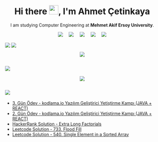 <h1 align='center'> Hi there <img src="https://user-images.githubusercontent.com/53148314/120832912-d7576900-c569-11eb-8de9-71da3412c259.gif" height="30">, I'm Ahmet Çetinkaya</h1>

<p align='center'>
  I am studying Computer Engineering at <b>Mehmet Akif Ersoy University</b>. 
</p>

<p align='center'>
  <a href="https://gist.github.com/ahmet-cetinkaya"><img src="https://img.shields.io/badge/gist-100000?style=for-the-badge&logo=github&logoColor=white" /></a>&nbsp;&nbsp;&nbsp;&nbsp;
  <a href="https://twitter.com/ahmet4cetinkaya"><img src="https://img.shields.io/badge/twitter-%231DA1F2.svg?&style=for-the-badge&logo=twitter&logoColor=white" /></a>&nbsp;&nbsp;&nbsp;&nbsp;
  <a href="https://www.linkedin.com/in/ahmet-cetinkaya/"><img src="https://img.shields.io/badge/linkedin-%230077B5.svg?&style=for-the-badge&logo=linkedin&logoColor=white" /></a>&nbsp;&nbsp;&nbsp;&nbsp;
 <a href="mailto:ahmet4cetinkaya@outlook.com"><img src="https://img.shields.io/badge/Outlook-0078D4.svg?&style=for-the-badge&logo=microsoft%20outlook&logoColor=white" /></a>&nbsp;&nbsp;&nbsp;&nbsp;
 <a href="https://ahmetcetinkaya.info/"><img src="https://img.shields.io/badge/ahmetcetinkaya.info-F4D03E.svg?&style=for-the-badge&logo=Cliqz&logoColor=black" /></a>
</p>

<a href="https://github.com/ahmet-cetinkaya"><img align="center" src="https://github-readme-stats.vercel.app/api?username=ahmet-cetinkaya&show_icons=true&bg_color=0d1117&text_color=bdc3c7&title_color=F4D03E&icon_color=F4D03E&hide_border=true" /></a>
<a href="https://github.com/ahmet-cetinkaya"><img align="center" src="https://github-readme-stats.vercel.app/api/top-langs/?username=ahmet-cetinkaya&bg_color=0d1117&text_color=bdc3c7&title_color=F4D03E&hide_border=true&layout=compact&langs_count=10" /></a>

<p align="center">
  <a href="#">
      <img src="https://estruyf-github.azurewebsites.net/api/VisitorHit?user=ahmet-cetinkaya&countColor=%237B1E7A" />
   </a>
</p>

## <a href="https://github.com/ahmet-cetinkaya?tab=repositories"><img src="https://img.shields.io/badge/I'm working on-100000?style=for-the-badge&logo=github&logoColor=white" /></a>

<p align='center'>
<a href="https://github.com/ahmet-cetinkaya/hrms-project-backend"><img align="center" src="https://github-readme-stats.vercel.app/api/pin/?username=ahmet-cetinkaya&repo=hrms-project-backend&title_color=fff&icon_color=F4D03E&text_color=9f9f9f&bg_color=0d1117&border_color=30363D" /></a>
</p>

## <a href="https://gist.github.com/ahmet-cetinkaya"><img src="https://img.shields.io/badge/Latest-Gists-100000?style=for-the-badge&logo=github&logoColor=white" /></a>

<!-- GISTS:START -->
- [3. Gün Ödev - kodlama.io Yazılım Geliştirici Yetiştirme Kampı (JAVA + REACT)](https://gist.github.com/ahmet-cetinkaya/8344a7e085c9ffcd9b681b8e52dd96fb)
- [2. Gün Ödev - kodlama.io Yazılım Geliştirici Yetiştirme Kampı (JAVA + REACT)](https://gist.github.com/ahmet-cetinkaya/0cc03d7a1b4bfa77d71ec2510da5f4b0)
- [HackerRank Solution - Extra Long Factorials](https://gist.github.com/ahmet-cetinkaya/562d0d4751780f98e1b81bc969c6b405)
- [Leetcode Solution - 733. Flood Fill](https://gist.github.com/ahmet-cetinkaya/d4af5e8014d3487d34ec288defe71e78)
- [Leetcode Solution - 540. Single Element in a Sorted Array](https://gist.github.com/ahmet-cetinkaya/a71c1f7280d75f5dcf12d23f9fdd7e9a)
<!-- GISTS:END -->
